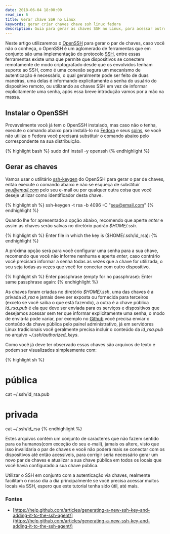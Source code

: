 ```yaml
---
date: 2018-06-04 18:00:00
read_in: 6
title: Gerar chave SSH no Linux
keywords: gerar criar chaves chave ssh linux fedora
description: Guia para gerar as chaves SSH no Linux, para acessar outros dispositivos sem utilizar explicitamente uma senha.
---
```


Neste artigo utilizaremos o [OpenSSH](https://pt.wikipedia.org/wiki/OpenSSH) para gerar o par de chaves, caso você não o conheça, o OpenSSH é um aglomerado de ferramentas que em conjunto são uma implementação do protocolo [SSH](https://pt.wikipedia.org/wiki/Secure_Shell), entre essas ferramentas existe uma que permite que dispositivos se conectem remotamente de modo criptografado desde que os envolvidos tenham suporte ao SSH, como é uma conexão segura um mecanismo de autenticação é necessário, o qual geralmente pode ser feito de duas maneiras, uma delas é informando explicitamente a senha do usuário do dispositivo remoto, ou utilizando as chaves SSH em vez de informar explicitamente uma senha, após essa breve introdução vamos por a mão na massa.

## Instalar o OpenSSH

Provavelmente você já tem o OpenSSH instalado, mas caso não o tenha, execute o comando abaixo para instalá-lo no [Fedora](https://getfedora.org/pt_BR/) e seus [spins](https://spins.fedoraproject.org/), se você não utiliza o Fedora você precisará substituir o comando abaixo pelo correspondente na sua distribuição.

{% highlight bash %}
sudo dnf install -y openssh
{% endhighlight %}

## Gerar as chaves

Vamos usar o utilitário [ssh-keygen](https://en.wikipedia.org/wiki/Ssh-keygen) do OpenSSH para gerar o par de chaves, então execute o comando abaixo e não se esqueça de substituir *seu@email.com* pelo seu e-mail ou por qualquer outra coisa que você deseje utilizar como identificador desta chave.

{% highlight sh %}
ssh-keygen -t rsa -b 4096 -C "seu@email.com"
{% endhighlight %}

Quando lhe for apresentado a opção abaixo, recomendo que aperte *enter* e assim as chaves serão salvas no diretório padrão *$HOME/.ssh*.

{% highlight sh %}
Enter file in which the key is ($HOME/.ssh/id_rsa):
{% endhighlight %}

A próxima opção será para você configurar uma senha para a sua chave, recomendo que você não informe nenhuma e aperte *enter*, caso contrário você precisará informar a senha todas as vezes que a chave for utilizada, o seu seja todas as vezes que você for conectar com outro dispositivo.

{% highlight sh %}
Enter passphrase (empty for no passphrase):
Enter same passphrase again:
{% endhighlight %}

As chaves foram criadas no diretório *$HOME/.ssh*, uma das chaves é a privada *id_rsa* e jamais deve ser exposta ou fornecida para terceiros (exceto se você saiba o que está fazendo), a outra é a chave pública *id_rsa.pub* é ela que deve ser enviada para os serviços e dispositivos que desejamos acessar sem ter que informar explicitamente uma senha, o modo de enviá-la pode variar, por exemplo no [Github](https://help.github.com/articles/adding-a-new-ssh-key-to-your-github-account/) você precisa enviar o conteúdo da chave pública pelo painel administrativo, já em servidores Linux tradicionais você geralmente precisa incluir o conteúdo da *id_rsa.pub* no arquivo *~/.ssh/authorized_keys*.

Como você já deve ter observado essas chaves são arquivos de texto e podem ser visualizados simplesmente com:

{% highlight sh %}
# pública
cat ~/.ssh/id_rsa.pub

# privada
cat ~/.ssh/id_rsa
{% endhighlight %}

Estes arquivos contém um conjunto de caracteres que não fazem sentido para os humanos(com exceção do seu e-mail), jamais os altere, visto que isso invalidaria o par de chaves e você não poderá mais se conectar com os dispositivos até então acessíveis, para corrigir seria necessário gerar um novo par de chaves e atualizar a sua chave pública em todos os locais que você havia configurado a sua chave pública.

Utilizar o SSH em conjunto com a autenticação via chaves, realmente facilitam o nosso dia a dia principalmente se você precisa acessar muitos locais via SSH, espero que este tutorial tenha sido útil, até mais.

### Fontes

* [https://help.github.com/articles/generating-a-new-ssh-key-and-adding-it-to-the-ssh-agent/](https://help.github.com/articles/generating-a-new-ssh-key-and-adding-it-to-the-ssh-agent/)
